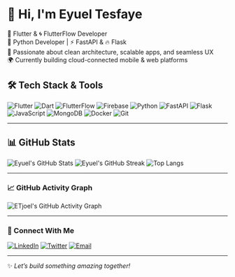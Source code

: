 # 👋 Hi, I'm Eyuel Tesfaye

💙 Flutter & 🌀 FlutterFlow Developer  
🐍 Python Developer | ⚡ FastAPI & 🔥 Flask  
🧠 Passionate about clean architecture, scalable apps, and seamless UX  
🌍 Currently building cloud-connected mobile & web platforms  

## 🛠️ Tech Stack & Tools

![Flutter](https://img.shields.io/badge/-Flutter-02569B?style=for-the-badge&logo=flutter&logoColor=white&labelColor=0f172a)
![Dart](https://img.shields.io/badge/-Dart-0175C2?style=for-the-badge&logo=dart&logoColor=white&labelColor=0f172a)
![FlutterFlow](https://img.shields.io/badge/-FlutterFlow-FF6F00?style=for-the-badge&logo=flutter&logoColor=white&labelColor=0f172a)
![Firebase](https://img.shields.io/badge/-Firebase-FFCA28?style=for-the-badge&logo=firebase&logoColor=black&labelColor=0f172a)
![Python](https://img.shields.io/badge/-Python-3776AB?style=for-the-badge&logo=python&logoColor=white&labelColor=0f172a)
![FastAPI](https://img.shields.io/badge/-FastAPI-009688?style=for-the-badge&logo=fastapi&logoColor=white&labelColor=0f172a)
![Flask](https://img.shields.io/badge/-Flask-000000?style=for-the-badge&logo=flask&logoColor=white&labelColor=0f172a)
![JavaScript](https://img.shields.io/badge/-JavaScript-F7DF1E?style=for-the-badge&logo=javascript&logoColor=black&labelColor=0f172a)
![MongoDB](https://img.shields.io/badge/-MongoDB-47A248?style=for-the-badge&logo=mongodb&logoColor=white&labelColor=0f172a)
![Docker](https://img.shields.io/badge/-Docker-2496ED?style=for-the-badge&logo=docker&logoColor=white&labelColor=0f172a)
![Git](https://img.shields.io/badge/-Git-F05032?style=for-the-badge&logo=git&logoColor=white&labelColor=0f172a)

---

## 📊 GitHub Stats

![Eyuel's GitHub Stats](https://github-readme-stats.vercel.app/api?username=ETjoel&show_icons=true&theme=tokyonight&count_private=true)
![Eyuel's GitHub Streak](https://streak-stats.demolab.com?user=ETjoel&theme=tokyonight&date_format=M%20j%5B%2C%20Y%5D)
![Top Langs](https://github-readme-stats.vercel.app/api/top-langs/?username=ETjoel&layout=compact&theme=tokyonight&hide_progress=false)

---

### 📈 GitHub Activity Graph

![ETjoel's GitHub Activity Graph](https://activity-graph.herokuapp.com/graph?username=ETjoel&theme=react-dark&area=true)


---

### 🔗 Connect With Me

[![LinkedIn](https://img.shields.io/badge/-LinkedIn-0077B5?style=for-the-badge&logo=linkedin&logoColor=white&labelColor=0f172a)](https://linkedin.com/in/ejoel-tesfaye)
[![Twitter](https://img.shields.io/badge/-Twitter-1DA1F2?style=for-the-badge&logo=x&logoColor=white&labelColor=0f172a)](https://twitter.com/EjoelTesfaye)
[![Email](https://img.shields.io/badge/-Email-EA4335?style=for-the-badge&logo=gmail&logoColor=white&labelColor=0f172a)](mailto:ejoeltesfaye@gmail.com)

---

✨ _Let’s build something amazing together!_
